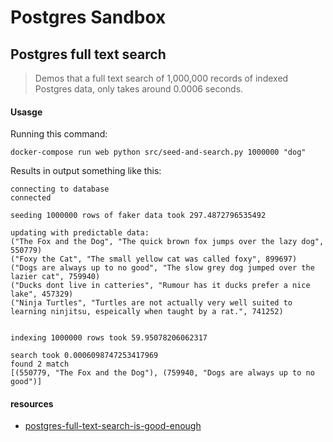 Postgres Sandbox
===

Postgres full text search
---

> Demos that a full text search of 1,000,000 records of indexed Postgres data, only takes around 0.0006 seconds.

#### Usasge

Running this command:

``docker-compose run web python src/seed-and-search.py 1000000 "dog"``

Results in output something like this:

```
connecting to database
connected

seeding 1000000 rows of faker data took 297.4872796535492

updating with predictable data:
("The Fox and the Dog", "The quick brown fox jumps over the lazy dog", 550779)
("Foxy the Cat", "The small yellow cat was called foxy", 899697)
("Dogs are always up to no good", "The slow grey dog jumped over the lazier cat", 759940)
("Ducks dont live in catteries", "Rumour has it ducks prefer a nice lake", 457329)
("Ninja Turtles", "Turtles are not actually very well suited to learning ninjitsu, espeically when taught by a rat.", 741252)


indexing 1000000 rows took 59.95078206062317

search took 0.0006098747253417969
found 2 match
[(550779, "The Fox and the Dog"), (759940, "Dogs are always up to no good")]
```

#### resources

 * [postgres-full-text-search-is-good-enough](http://rachbelaid.com/postgres-full-text-search-is-good-enough/)

